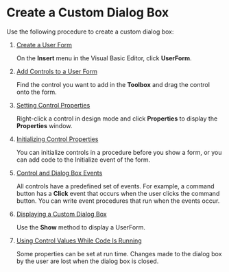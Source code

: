 
# Create a Custom Dialog Box

Use the following procedure to create a custom dialog box:


1.  [Create a User Form](edfa337f-0cb4-480e-4563-66ab45515e8d.md)
    
    On the  **Insert** menu in the Visual Basic Editor, click **UserForm**.
    
2.  [Add Controls to a User Form](a545be34-b5ed-0146-8de7-422dd4732817.md)
    
    Find the control you want to add in the  **Toolbox** and drag the control onto the form.
    
3.  [Setting Control Properties](43952d29-c351-b827-6985-e18b59ddc571.md)
    
    Right-click a control in design mode and click  **Properties** to display the **Properties** window.
    
4.  [Initializing Control Properties](7d9d256c-c9e5-b45a-4da9-745d58cb666b.md)
    
    You can initialize controls in a procedure before you show a form, or you can add code to the Initialize event of the form.
    
5.  [Control and Dialog Box Events](c494c76d-a712-d3fc-1eb2-37680b2239c3.md)
    
    All controls have a predefined set of events. For example, a command button has a  **Click** event that occurs when the user clicks the command button. You can write event procedures that run when the events occur.
    
6.  [Displaying a Custom Dialog Box](75f7a1f2-3682-fca1-320b-a5bd5d65158b.md)
    
    Use the  **Show** method to display a UserForm.
    
7.  [Using Control Values While Code Is Running](71975020-fbda-69d4-42ad-eb6e7a3cb8f5.md)
    
    Some properties can be set at run time. Changes made to the dialog box by the user are lost when the dialog box is closed.
    
